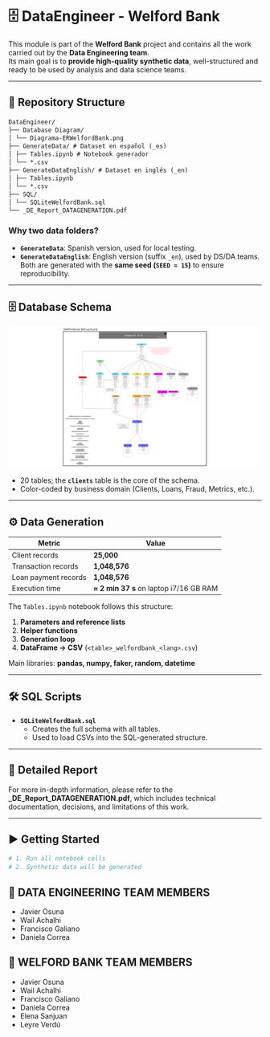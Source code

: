 # 🗄️ DataEngineer - Welford Bank

This module is part of the **Welford Bank** project and contains all the work carried out by the **Data Engineering team**.  
Its main goal is to **provide high-quality synthetic data**, well-structured and ready to be used by analysis and data science teams.

---

## 📂 Repository Structure
```
DataEngineer/
├── Database Diagram/
│ └── Diagrama-ERWelfordBank.png
├── GenerateData/ # Dataset en español (_es)
│ ├── Tables.ipynb # Notebook generador
│ └── *.csv
├── GenerateDataEnglish/ # Dataset en inglés (_en)
│ ├── Tables.ipynb
│ └── *.csv
├── SQL/
│ └── SQLiteWelfordBank.sql 
└── _DE_Report_DATAGENERATION.pdf
```

### Why two data folders?

* **`GenerateData`**: Spanish version, used for local testing.  
* **`GenerateDataEnglish`**: English version (suffix `_en`), used by DS/DA teams.  
Both are generated with the **same seed (`SEED = 15`)** to ensure reproducibility.

---

## 🗄️ Database Schema

<img src="Database Diagram/Diagrama-ERWelfordBank.png" width="500"/>

* 20 tables; the **`clients`** table is the core of the schema.  
* Color-coded by business domain (Clients, Loans, Fraud, Metrics, etc.).

---

## ⚙️ Data Generation

| Metric | Value |
|--------|-------|
| Client records | **25,000** |
| Transaction records | **1,048,576** |
| Loan payment records | **1,048,576** |
| Execution time | **≈ 2 min 37 s** on laptop i7/16 GB RAM |

The `Tables.ipynb` notebook follows this structure:

1. **Parameters and reference lists**  
2. **Helper functions**  
3. **Generation loop**  
4. **DataFrame → CSV** (`<table>_welfordbank_<lang>.csv`)

Main libraries: **pandas, numpy, faker, random, datetime**

---

## 🛠️ SQL Scripts

* **`SQLiteWelfordBank.sql`**  
  * Creates the full schema with all tables.<br>
  * Used to load CSVs into the SQL-generated structure.

---

## 📄 Detailed Report

For more in-depth information, please refer to the **_DE_Report_DATAGENERATION.pdf**, which includes technical documentation, decisions, and limitations of this work.

---

## ▶️ Getting Started

```bash
# 1. Run all notebook cells
# 2. Synthetic data will be generated
``` 
## 👥 DATA ENGINEERING TEAM MEMBERS
- Javier Osuna
- Wail Achalhi
- Francisco Galiano
- Daniela Correa

## 👥 WELFORD BANK TEAM MEMBERS
- Javier Osuna
- Wail Achalhi
- Francisco Galiano
- Daniela Correa
- Elena Sanjuan
- Leyre Verdú